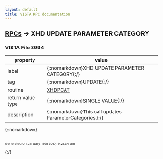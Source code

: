 ```yaml
---
layout: default
title: VISTA RPC documentation
---
```




## [RPCs](TableOfContent.md) &#8594; XHD UPDATE PARAMETER CATEGORY 



### VISTA File 8994 


 property | value 
--- | --- 
 label | {::nomarkdown}XHD UPDATE PARAMETER CATEGORY{:/}
 tag | {::nomarkdown}UPDATE{:/}
 routine | [XHDPCAT](http://code.osehra.org/dox/Routine_XHDPCAT_source.html)
 return value type | {::nomarkdown}SINGLE VALUE{:/}
 description | {::nomarkdown}This call updates ParameterCategories.{:/}

{::nomarkdown} <br/><br/><p style="font-size: 11px">Generated on January 19th 2017, 9:21:34 am</p>{:/}